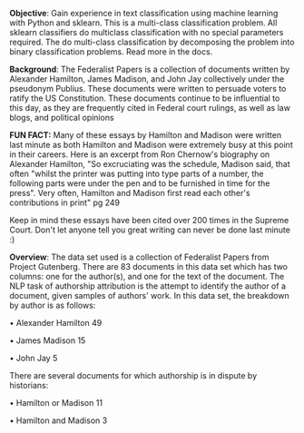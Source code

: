 **Objective**: Gain experience in text classification using machine learning with Python and sklearn.
This is a multi-class classification problem. All sklearn classifiers do multiclass classification with
no special parameters required. The do multi-class classification by decomposing the problem
into binary classification problems. Read more in the docs. 

**Background**: The Federalist Papers is a collection of documents written by Alexander Hamilton,
James Madison, and John Jay collectively under the pseudonym Publius. These documents were
written to persuade voters to ratify the US Constitution. These documents continue to be
influential to this day, as they are frequently cited in Federal court rulings, as well as law blogs,
and political opinions


**FUN FACT:** Many of these essays by Hamilton and Madison were written last minute as both Hamilton and Madison were
extremely busy at this point in their careers. Here is an excerpt from Ron Chernow's biography on Alexander Hamilton, 
"So excruciating was the schedule, Madison said, that often "whilst the printer was putting into type parts of a number, 
the following parts were under the pen and to be furnished in time for the press". Very often, 
Hamilton and Madison first read each other's contributions in print" pg 249

Keep in mind these essays have been cited over 200 times in the Supreme Court. Don't let anyone tell you great
writing can never be done last minute :)

**Overview**: The data set used is a collection of Federalist Papers
from Project Gutenberg. There are 83 documents in this data set which has two columns: one
for the author(s), and one for the text of the document.
The NLP task of authorship attribution is the attempt to identify the author of a document, given
samples of authors' work. In this data set, the breakdown by author is as follows:

• Alexander Hamilton 49

• James Madison 15

• John Jay 5

There are several documents for which authorship is in dispute by historians:

• Hamilton or Madison 11

• Hamilton and Madison 3


